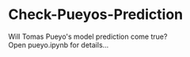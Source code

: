 # Check-Pueyos-Prediction
Will Tomas Pueyo's model prediction come true?<br>
Open pueyo.ipynb for details...
